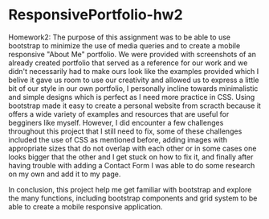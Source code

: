 # ResponsivePortfolio-hw2
Homework2: The purpose of this assignment was to be able to use bootstrap to minimize the use of media queries and to create a mobile responsive "About Me" portfolio. We were provided with screenshots of an already created portfolio that served as a reference for our work and we didn't necessarily had to make ours look like the examples provided which I belive it gave us room to use our creativity and allowed us to express a little bit of our style in our own portfolio, I personally incline towards minimalistic and simple designs which is perfect as I need more practice in CSS. Using bootstrap made it easy to create a personal website from scracth because it offers a wide variety of examples and resources that are useful for begginers like myself. However, I did encounter a few challenges throughout this project that I still need to fix, some of these challenges included the use of CSS as mentioned before, adding images with appropriate sizes that do not overlap with each other or in some cases one looks bigger that the other and I get stuck on how to fix it, and finally after having trouble with adding a Contact Form I was able to do some research on my own and add it to my page.

In conclusion, this project help me get familiar with bootstrap and explore the many functions, including bootstrap components and grid system to be able to create a mobile responsive application. 
